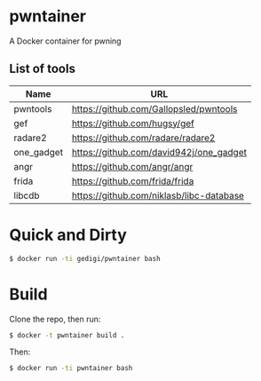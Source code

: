 # pwntainer
A Docker container for pwning

## List of tools
| Name | URL |
| --- | --- |
| pwntools | https://github.com/Gallopsled/pwntools |
| gef | https://github.com/hugsy/gef |
| radare2 | https://github.com/radare/radare2 |
| one_gadget | https://github.com/david942j/one_gadget |
| angr | https://github.com/angr/angr |
| frida | https://github.com/frida/frida |
| libcdb | https://github.com/niklasb/libc-database |

# Quick and Dirty
```bash
$ docker run -ti gedigi/pwntainer bash
```

# Build
Clone the repo, then run:
```bash
$ docker -t pwntainer build .
```

Then:
```bash
$ docker run -ti pwntainer bash
```
